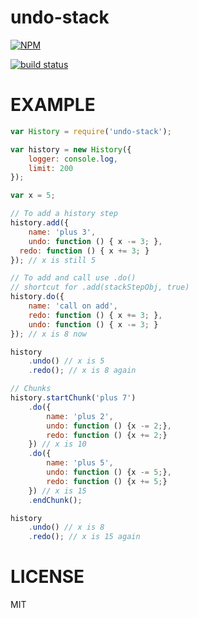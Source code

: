 undo-stack
=====

[![NPM](https://nodei.co/npm/undo-stack.png)](https://nodei.co/npm/undo-stack/)

[![build status](https://secure.travis-ci.org/willhoag/undo-stack.png)](http://travis-ci.org/willhoag/undo-stack)

EXAMPLE
====

```js
var History = require('undo-stack');

var history = new History({
	logger: console.log,
	limit: 200
});

var x = 5;

// To add a history step
history.add({
	name: 'plus 3',
	undo: function () { x -= 3; },
  redo: function () { x += 3; }
}); // x is still 5

// To add and call use .do()
// shortcut for .add(stackStepObj, true)
history.do({
	name: 'call on add',
	redo: function () { x += 3; },
	undo: function () { x -= 3; }
}); // x is 8 now

history
	.undo() // x is 5
	.redo(); // x is 8 again

// Chunks
history.startChunk('plus 7')
	.do({
		name: 'plus 2',
		undo: function () {x -= 2;},
		redo: function () {x += 2;}
	}) // x is 10
	.do({
		name: 'plus 5',
		undo: function () {x -= 5;},
		redo: function () {x += 5;}
	}) // x is 15
	.endChunk();

history
	.undo() // x is 8
	.redo(); // x is 15 again
```

LICENSE
=======

MIT
